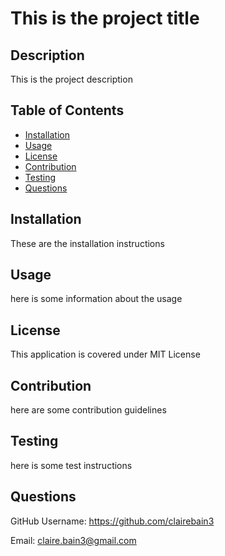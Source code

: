 # This is the project title

## Description

This is the project description

## Table of Contents

- [Installation](#installation)
- [Usage](#usage)
- [License](#license)
- [Contribution](#contribution)
- [Testing](#testing)
- [Questions](#questions)

## Installation

These are the installation instructions

## Usage

here is some information about the usage

## License

This application is covered under MIT License

## Contribution

here are some contribution guidelines

## Testing

here is some test instructions

## Questions

GitHub Username: https://github.com/clairebain3

Email: claire.bain3@gmail.com

